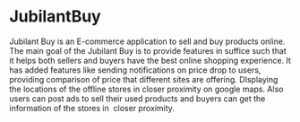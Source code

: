 # JubilantBuy
Jubilant Buy is an E-commerce application to sell and buy products online. The main goal of the Jubilant Buy is to provide features in suffice such that it helps both sellers and buyers have the best online shopping experience. It has added features like sending notifications on price drop to users, providing comparison of price that different sites are offering. DIsplaying the locations of the offline stores in closer proximity on google maps. Also users can post ads to sell their used products and buyers can get the information of the stores in​ ​ closer​ ​ proximity.
